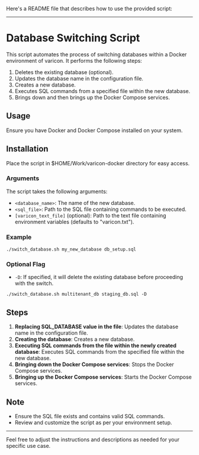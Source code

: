 Here's a README file that describes how to use the provided script:

---



# Database Switching Script

This script automates the process of switching databases within a Docker environment of varicon. It performs the following steps:

1. Deletes the existing database (optional).
2. Updates the database name in the configuration file.
3. Creates a new database.
4. Executes SQL commands from a specified file within the new database.
5. Brings down and then brings up the Docker Compose services.

## Usage

Ensure you have Docker and Docker Compose installed on your system.

## Installation

Place the script in $HOME/Work/varicon-docker directory for easy access.



### Arguments

The script takes the following arguments:

- `<database_name>`: The name of the new database.
- `<sql_file>`: Path to the SQL file containing commands to be executed.
- `[varicon_text_file]` (optional): Path to the text file containing environment variables (defaults to "varicon.txt").

### Example

```
./switch_database.sh my_new_database db_setup.sql
```

### Optional Flag

- `-D`: If specified, it will delete the existing database before proceeding with the switch.

```
./switch_database.sh multitenant_db staging_db.sql -D 
```

## Steps

1. **Replacing SQL_DATABASE value in the file**: Updates the database name in the configuration file.
2. **Creating the database**: Creates a new database.
3. **Executing SQL commands from the file within the newly created database**: Executes SQL commands from the specified file within the new database.
4. **Bringing down the Docker Compose services**: Stops the Docker Compose services.
5. **Bringing up the Docker Compose services**: Starts the Docker Compose services.

## Note

- Ensure the SQL file exists and contains valid SQL commands.
- Review and customize the script as per your environment setup.

---

Feel free to adjust the instructions and descriptions as needed for your specific use case.
